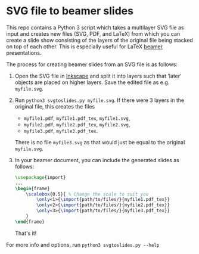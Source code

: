 # SVG file to beamer slides

This repo contains a Python 3 script which takes a multilayer SVG file as input and creates new files (SVG, PDF, and LaTeX) from which you can create
a slide show consisting of the layers of the original file being stacked on top of each other. This is especially useful for LaTeX [beamer](https://ctan.org/pkg/beamer) presentations.

The process for creating beamer slides from an SVG file is as follows:
1. Open the SVG file in [Inkscape](https://inkscape.org/) and split it into layers such that 'later' objects are placed on higher layers. Save the edited file as e.g. `myfile.svg`.
2. Run `python3 svgtoslides.py myfile.svg`. If there were 3 layers in the original file, this creates the files
    * `myfile1.pdf`, `myfile1.pdf_tex`, `myfile1.svg`, 
    * `myfile2.pdf`, `myfile2.pdf_tex`, `myfile2.svg`, 
    * `myfile3.pdf`, `myfile3.pdf_tex`.
    
    There is no file `myfile3.svg` as that would just be equal to the original `myfile.svg`.

3. In your beamer document, you can include the generated slides as follows:
    ```latex
    \usepackage{import}
    ...
    \begin{frame}
        \scalebox{0.5}{ % Change the scale to suit you
            \only<1>{\import{path/to/files/}{myfile1.pdf_tex}}
            \only<2>{\import{path/to/files/}{myfile2.pdf_tex}}
            \only<3>{\import{path/to/files/}{myfile3.pdf_tex}}
        }
    \end{frame}
    ```
    That's it!
    
For more info and options, run `python3 svgtoslides.py --help`

